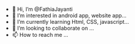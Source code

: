 - 👋 Hi, I’m @FathiaJayanti
- 👀 I’m interested in android app, website app...
- 🌱 I’m currently learning Html, CSS, javascript...
- 💞️ I’m looking to collaborate on ...
- 📫 How to reach me ...

<!---
FathiaJayanti/FathiaJayanti is a ✨ special ✨ repository because its `README.md` (this file) appears on your GitHub profile.
You can click the Preview link to take a look at your changes.
--->
